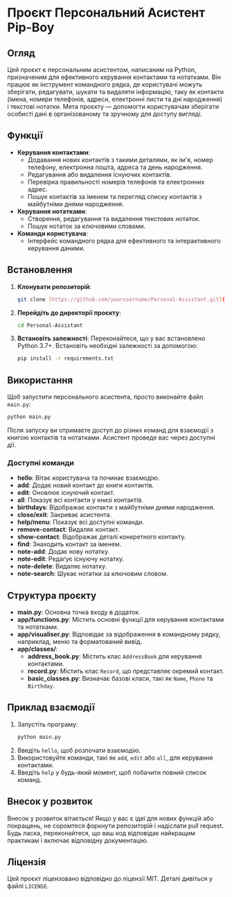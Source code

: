 # Проєкт Персональний Асистент Pip-Boy

## Огляд
Цей проєкт є персональним асистентом, написаним на Python, призначеним для ефективного керування контактами та нотатками. Він працює як інструмент командного рядка, де користувачі можуть зберігати, редагувати, шукати та видаляти інформацію, таку як контакти (імена, номери телефонів, адреси, електронні листи та дні народження) і текстові нотатки. Мета проєкту — допомогти користувачам зберігати особисті дані в організованому та зручному для доступу вигляді.

## Функції
- **Керування контактами**:
  - Додавання нових контактів з такими деталями, як ім'я, номер телефону, електронна пошта, адреса та день народження.
  - Редагування або видалення існуючих контактів.
  - Перевірка правильності номерів телефонів та електронних адрес.
  - Пошук контактів за іменем та перегляд списку контактів з майбутніми днями народження.
- **Керування нотатками**:
  - Створення, редагування та видалення текстових нотаток.
  - Пошук нотаток за ключовими словами.
- **Команди користувача**:
  - Інтерфейс командного рядка для ефективного та інтерактивного керування даними.

## Встановлення
1. **Клонувати репозиторій**:
   ```sh
   git clone [https://github.com/yourusername/Personal-Assistant.git](https://github.com/sergRein/NoName.git)
   ```

2. **Перейдіть до директорії проєкту**:
   ```sh
   cd Personal-Assistant
   ```

3. **Встановіть залежності**:
   Переконайтеся, що у вас встановлено Python 3.7+. Встановіть необхідні залежності за допомогою:
   ```sh
   pip install -r requirements.txt
   ```

## Використання
Щоб запустити персонального асистента, просто виконайте файл `main.py`:
```sh
python main.py
```

Після запуску ви отримаєте доступ до різних команд для взаємодії з книгою контактів та нотатками. Асистент проведе вас через доступні дії.

### Доступні команди
- **hello**: Вітає користувача та починає взаємодію.
- **add**: Додає новий контакт до книги контактів.
- **edit**: Оновлює існуючий контакт.
- **all**: Показує всі контакти у книзі контактів.
- **birthdays**: Відображає контакти з майбутніми днями народження.
- **close/exit**: Закриває асистента.
- **help/menu**: Показує всі доступні команди.
- **remove-contact**: Видаляє контакт.
- **show-contact**: Відображає деталі конкретного контакту.
- **find**: Знаходить контакт за іменем.
- **note-add**: Додає нову нотатку.
- **note-edit**: Редагує існуючу нотатку.
- **note-delete**: Видаляє нотатку.
- **note-search**: Шукає нотатки за ключовим словом.

## Структура проєкту
- **main.py**: Основна точка входу в додаток.
- **app/functions.py**: Містить основні функції для керування контактами та нотатками.
- **app/visualiser.py**: Відповідає за відображення в командному рядку, наприклад, меню та форматований вивід.
- **app/classes/**:
  - **address_book.py**: Містить клас `AddressBook` для керування контактами.
  - **record.py**: Містить клас `Record`, що представляє окремий контакт.
  - **basic_classes.py**: Визначає базові класи, такі як `Name`, `Phone` та `Birthday`.

## Приклад взаємодії
1. Запустіть програму:
   ```sh
   python main.py
   ```
2. Введіть `hello`, щоб розпочати взаємодію.
3. Використовуйте команди, такі як `add`, `edit` або `all`, для керування контактами.
4. Введіть `help` у будь-який момент, щоб побачити повний список команд.

## Внесок у розвиток
Внесок у розвиток вітається! Якщо у вас є ідеї для нових функцій або покращень, не соромтеся форкнути репозиторій і надіслати pull request. Будь ласка, переконайтеся, що ваш код відповідає найкращим практикам і включає відповідну документацію.

## Ліцензія
Цей проєкт ліцензовано відповідно до ліцензії MIT. Деталі дивіться у файлі `LICENSE`.

